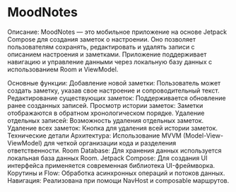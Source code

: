 # MoodNotes
Описание:
MoodNotes — это мобильное приложение на основе Jetpack Compose для создания заметок о настроении. Оно позволяет пользователям сохранять, редактировать и удалять записи с описанием настроения и заметками. Приложение поддерживает навигацию и управление данными через локальную базу данных с использованием Room и ViewModel.

Основные функции:
Добавление новой заметки: Пользователь может создать заметку, указав свое настроение и сопроводительный текст.
Редактирование существующих заметок: Поддерживается обновление ранее созданных записей.
Просмотр истории заметок: Заметки отображаются в обратном хронологическом порядке.
Удаление отдельных записей: Возможность удаления отдельных заметок.
Удаление всех заметок: Кнопка для удаления всей истории заметок.
Технические детали
Архитектура: Использование MVVM (Model-View-ViewModel) для четкой организации кода и разделения ответственности.
Room Database: Для хранения данных используется локальная база данных Room.
Jetpack Compose: Для создания UI интерфейса применяется современная библиотека UI-фреймворка.
Корутины и Flow: Обработка асинхронных операций и потоков данных.
Навигация: Реализована при помощи NavHost и composable маршрутов.
